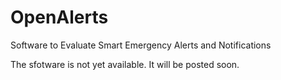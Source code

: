 # OpenAlerts
Software to Evaluate Smart Emergency Alerts and Notifications

The sfotware is not yet available. It will be posted soon.


